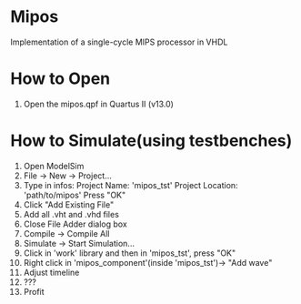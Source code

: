 # Mipos
Implementation of a single-cycle MIPS processor in VHDL

# How to Open
1. Open the mipos.qpf in Quartus II (v13.0)
# How to Simulate(using testbenches)
1. Open ModelSim
2. File -> New -> Project...
3. Type in infos:
Project Name: 'mipos_tst'
Project Location: 'path/to/mipos'
Press "OK"
3. Click "Add Existing File"
4. Add all .vht and .vhd files
5. Close File Adder dialog box
6. Compile -> Compile All
7. Simulate -> Start Simulation...
8. Click in 'work' library and then in 'mipos_tst', press "OK"
9. Right click in 'mipos_component'(inside 'mipos_tst')-> "Add wave"
10. Adjust timeline
11. ???
12. Profit

